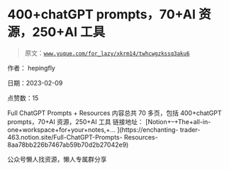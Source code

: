 # 400+chatGPT prompts，70+AI 资源，250+AI 工具

> 原文：[`www.yuque.com/for_lazy/xkrm14/twhcwgzkssq3aku6`](https://www.yuque.com/for_lazy/xkrm14/twhcwgzkssq3aku6)



作者： hepingfly



日期：2023-02-09



点赞数：15

<ne-hole id="u52baea4d" data-lake-id="u52baea4d"><ne-card data-card-name="hr" data-card-type="block" id="GILLs" data-event-boundary="card">

Full ChatGPT Prompts + Resources 内容总共 70 多页，包括 400+chatGPT prompts，70+AI 资源，250+AI 工具 链接地址： [Notion+–+The+all-in- one+workspace+for+your+notes,+... ](https://enchanting- trader-463.notion.site/Full-ChatGPT-Prompts- Resources-8aa78bb226b7467ab59b70d2b27042e9)

<ne-hole id="uf3b0237a" data-lake-id="uf3b0237a"><ne-card data-card-name="hr" data-card-type="block" id="kgtKy" data-event-boundary="card">

公众号懒人找资源，懒人专属群分享

</ne-card></ne-hole></ne-card></ne-hole>